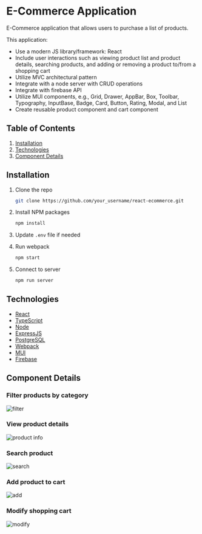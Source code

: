 # E-Commerce Application

E-Commerce application that allows users to purchase a list of products.

This application:
* Use a modern JS library/framework: React
* Include user interactions such as viewing product list and product details, searching products, and adding or removing a product to/from a shopping cart
* Utilize MVC architectural pattern
* Integrate with a node server with CRUD operations
* Integrate with firebase API
* Utilize MUI components, e.g., Grid, Drawer, AppBar, Box, Toolbar, Typography, InputBase, Badge, Card, Button, Rating, Modal, and List
* Create reusable product component and cart component 

## Table of Contents

1. [Installation](#installation)
2. [Technologies](#technologies)
3. [Component Details](#component-details)

## Installation

1. Clone the repo

   ```sh
   git clone https://github.com/your_username/react-ecommerce.git
   ```
2. Install NPM packages

   ```sh
   npm install
   ```
3. Update `.env` file if needed
4. Run webpack

   ```sh
   npm start
   ```
5. Connect to server

   ```sh
   npm run server

## Technologies

* [React](https://reactjs.org/)
* [TypeScript](https://www.typescriptlang.org)
* [Node](https://nodejs.dev/)
* [ExpressJS](https://expressjs.com/)
* [PostgreSQL](https://www.postgresql.org/)
* [Webpack](https://webpack.js.org/)
* [MUI](https://mui.com/)
* [Firebase](https://firebase.google.com/)

## Component Details

### Filter products by category

![filter](https://user-images.githubusercontent.com/91348196/158701389-261c0f6f-95d6-4303-b450-5e9a99fd5c91.gif)

### View product details

![product info](https://user-images.githubusercontent.com/91348196/158701321-a7c26b1a-23aa-49b1-bc4a-7625a8f3a834.gif)

### Search product

![search](https://user-images.githubusercontent.com/91348196/158701426-bcf3b354-84b3-454c-a8b0-2007e4663293.gif)

### Add product to cart

![add](https://user-images.githubusercontent.com/91348196/158701565-3d525d15-ecd7-4302-92cc-30f2a12c733e.gif)

### Modify shopping cart

![modify](https://user-images.githubusercontent.com/91348196/158701371-95b61dae-0220-4bd8-b74a-4d4a7200a20b.gif)









